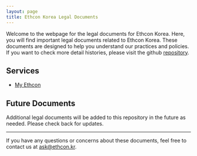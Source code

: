 ```yaml
---
layout: page
title: Ethcon Korea Legal Documents
---
```


Welcome to the webpage for the legal documents for Ethcon Korea. Here, you will find important legal documents related to Ethcon Korea. These documents are designed to help you understand our practices and policies. If you want to check more detail histories, please visit the github [repository](https://github.com/ethcon-kr/legal.ethcon.kr).


## Services

- [My Ethcon](./my-ethcon/)

## Future Documents

Additional legal documents will be added to this repository in the future as needed. Please check back for updates.

---

If you have any questions or concerns about these documents, feel free to contact us at [ask@ethcon.kr](mailto:ask@ethcon.kr).